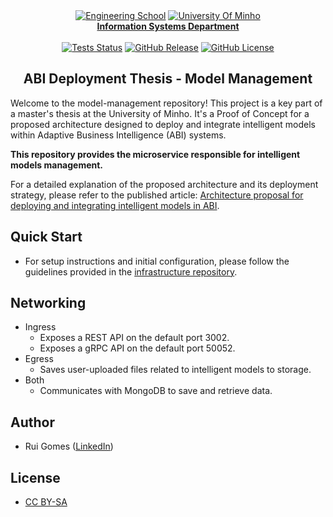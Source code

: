 <div align="center">
    <a href="https://www.eng.uminho.pt" target="_blank"><img src="https://i.imgur.com/mOynow9.png" alt="Engineering School"/></a>
    <a href="https://www.uminho.pt" target="_blank"><img src="https://i.imgur.com/1gtSAGM.png" alt="University Of Minho"/></a>
    <br/>
    <a href="http://www.dsi.uminho.pt" target="_blank">
        <strong>Information Systems Department</strong>
    </a>
    <br/>
    <br/>
    <a href="https://github.com/ABI-Deployment-Thesis/model-management/actions"><img alt="Tests Status" src="https://github.com/ABI-Deployment-Thesis/model-management/actions/workflows/tests.yaml/badge.svg"></a>
    <a href="https://github.com/ABI-Deployment-Thesis/model-management/releases"><img alt="GitHub Release" src="https://img.shields.io/github/v/release/ABI-Deployment-Thesis/model-management"></a>
    <a href="https://github.com/ABI-Deployment-Thesis/model-management/blob/main/LICENSE"><img alt="GitHub License" src="https://img.shields.io/github/license/ABI-Deployment-Thesis/model-management"></a>
</div>

<h2 align="center">ABI Deployment Thesis - Model Management</h2>

Welcome to the model-management repository! This project is a key part of a master's thesis at the University of Minho. It's a Proof of Concept for a proposed architecture designed to deploy and integrate intelligent models within Adaptive Business Intelligence (ABI) systems.

**This repository provides the microservice responsible for intelligent models management.**

For a detailed explanation of the proposed architecture and its deployment strategy, please refer to the published article: [Architecture proposal for deploying and integrating intelligent models in ABI](https://www.sciencedirect.com/science/article/pii/S1877050923022445).

## Quick Start

- For setup instructions and initial configuration, please follow the guidelines provided in the [infrastructure repository](https://github.com/ABI-Deployment-Thesis/component-core?tab=readme-ov-file#quick-start).

## Networking

- Ingress
    - Exposes a REST API on the default port 3002.
    - Exposes a gRPC API on the default port 50052.
- Egress
    - Saves user-uploaded files related to intelligent models to storage.
- Both
    - Communicates with MongoDB to save and retrieve data.

## Author

- Rui Gomes ([LinkedIn](https://www.linkedin.com/in/ruigomes99))

## License

- [CC BY-SA](https://creativecommons.org/licenses/by-sa/4.0/)